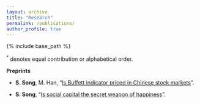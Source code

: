 ```yaml
---
layout: archive	
title: "Research"
permalink: /publications/
author_profile: true	  
---
```


{% include base_path %}

<sup>\*</sup> denotes equal contribution or alphabetical order.

**Preprints**

- **S. Song**, M. Han, “[Is Buffett indicator priced in Chinese stock markets]({{site.url}}/file/paper1.pdf)”.

- **S. Song**,  “[Is social capital  the  secret weapon of happiness]({{site.url}}/file/lunwen2.pdf)”.
